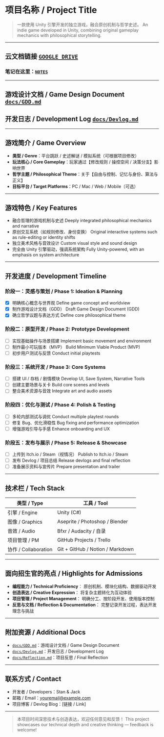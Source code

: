 # 项目名称 / Project Title

> 一款使用 Unity 引擎开发的独立游戏，融合原创机制与哲学史述。
> An indie game developed in Unity, combining original gameplay mechanics with philosophical storytelling.

---

## 云文档链接 [`GOOGLE DRIVE`](https://drive.google.com/drive/folders/1JxQtAn7uOHykelvt85-YNNnM-vz1oXzR)
### 笔记在这里：[`NOTES`](https://docs.google.com/document/d/147iZcOra20UWhKqCKJOMAbO4X2SaxZbts095-1C1R3A/edit?usp=drive_link) 

---

## 游戏设计文档 / Game Design Document [`docs/GDD.md`](./docs/GDD.md)
## 开发日志 / Development Log [`docs/Devlog.md`](./docs/Devlog.md)

---

## 游戏简介 / Game Overview

* **类型 / Genre**：平台跳跃 / 史述解谜 / 模拟系统（可根据项目修改）
* **玩法核心 / Core Gameplay**：玩家通过【修改规则 / 操控空间 / 决策分支】影响世界
* **哲学主题 / Philosophical Theme**：关于【自由与控制、记忆与身份、算法与正义】
* **目标平台 / Target Platforms**：PC / Mac / Web / Mobile（可选）

---

## 游戏特色 / Key Features

* 融合哲理的游戏机制与史述
  Deeply integrated philosophical mechanics and narrative
* 原创交互系统（如规则修改、身份变换）
  Original interactive systems such as rule-editing or identity shifts
* 独立美术风格与音效设计
  Custom visual style and sound design
* 完全由 Unity 引擎驱动，强调系统架构
  Fully Unity-powered, with an emphasis on system architecture

---

## 开发进度 / Development Timeline

### 阶段一：灵感与策划 / Phase 1: Ideation & Planning

* [x] 明确核心概念与世界观
  Define game concept and worldview
* [x] 制作游戏设计文档（GDD）
  Draft Game Design Document (GDD)
* [x] 确立哲学议题与表达方式
  Define core philosophical theme

### 阶段二：原型开发 / Phase 2: Prototype Development

* [ ] 实现基础操作与场景搭建
  Implement basic movement and environment
* [ ] 制作最小可玩版本（MVP）
  Build Minimum Viable Product (MVP)
* [ ] 初步用户测试与反馈
  Conduct initial playtests

### 阶段三：系统开发 / Phase 3: Core Systems

* [ ] 搭建 UI / 存档 / 剧情模块
  Develop UI, Save System, Narrative Tools
* [ ] 创建主要场景与关卡
  Build core scenes and levels
* [ ] 整合美术资源与音效
  Integrate art and audio assets

### 阶段四：优化与测试 / Phase 4: Polish & Testing

* [ ] 多轮内部测试与调优
  Conduct multiple playtest rounds
* [ ] 修复 Bug、优化滑稳性
  Bug fixing and performance optimization
* [ ] 增强游戏引导与手感
  Enhance onboarding and UX

### 阶段五：发布与展示 / Phase 5: Release & Showcase

* [ ] 上传到 Itch.io / Steam（视情况）
  Publish to Itch.io / Steam
* [ ] 发布 Devlog / 项目总结
  Release devlogs and final reflection
* [ ] 准备展示资料与宣传片
  Prepare presentation and trailer

---

## 技术栏 / Tech Stack

| 类型 / Type          | 工具 / Tool                        |
| ------------------ | -------------------------------- |
| 引擎 / Engine        | Unity (C#)                       |
| 图像 / Graphics      | Aseprite / Photoshop / Blender   |
| 音效 / Audio         | Bfxr / Audacity / 自录             |
| 项目管理 / PM          | GitHub Projects / Trello         |
| 协作 / Collaboration | Git + GitHub / Notion / Markdown |

---

## 面向招生官的亮点 / Highlights for Admissions

* **编程能力 / Technical Proficiency**：
  原创机制、模块化结构、数据驱动开发
* **创造表达 / Creative Expression**：
  将复杂主题转化为互动体验
* **项目管理 / Project Management**：
  明确分工、按阶段开发、使用版本控制
* **反思与文档 / Reflection & Documentation**：
  完整记录开发过程，表达开发理念与挑战

---

## 附加资源 / Additional Docs

* [`docs/GDD.md`](./docs/GDD.md)：游戏设计文档 / Game Design Document
* [`docs/Devlog.md`](./docs/Devlog.md)：开发日志 / Development Log
* [`docs/Reflection.md`](./docs/Reflection.md)：项目反思 / Final Reflection

---

## 联系方式 / Contact

* 开发者 / Developers：Stan & Jack
* 邮箱 / Email：[youremail@example.com](mailto:youremail@example.com)
* 项目博客 / Devlog Blog：\[链接 / Link]

---

> 本项目时间深思技术与创造表达，欢迎任何意见和反馈！
> This project showcases our technical depth and creative thinking — feedback is welcome!
